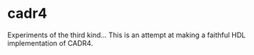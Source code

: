 # cadr4

Experiments of the third kind... This is an attempt at making a
faithful HDL implementation of CADR4.